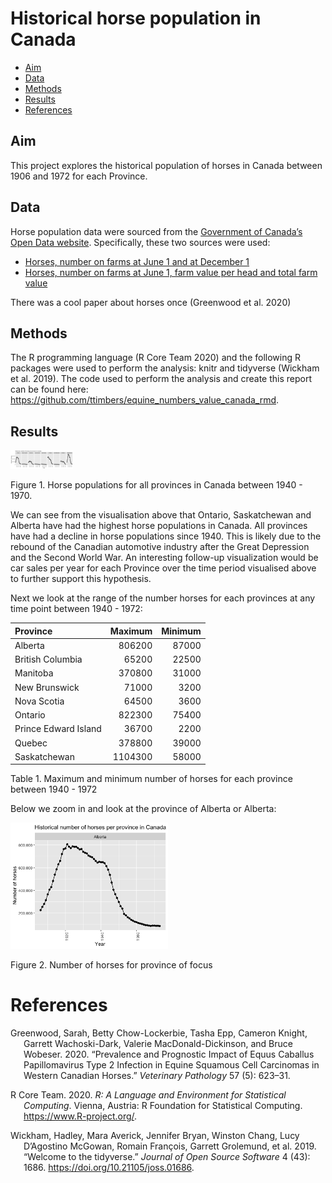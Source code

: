 Historical horse population in Canada
================

  - [Aim](#aim)
  - [Data](#data)
  - [Methods](#methods)
  - [Results](#results)
  - [References](#references)

## Aim

This project explores the historical population of horses in Canada
between 1906 and 1972 for each Province.

## Data

Horse population data were sourced from the [Government of Canada’s Open
Data website](http://open.canada.ca/en/open-data). Specifically, these
two sources were used:

  - [Horses, number on farms at June 1 and at
    December 1](http://open.canada.ca/data/en/dataset/43b3a9b3-3842-45e7-8bc8-c4c27b9462ab)
  - [Horses, number on farms at June 1, farm value per head and total
    farm
    value](http://open.canada.ca/data/en/dataset/b374f60b-9580-44dc-83f6-c0a850c15f30)

There was a cool paper about horses once (Greenwood et al. 2020)

## Methods

The R programming language (R Core Team 2020) and the following R
packages were used to perform the analysis: knitr and tidyverse (Wickham
et al. 2019). The code used to perform the analysis and create this
report can be found here:
<https://github.com/ttimbers/equine_numbers_value_canada_rmd>.

## Results

<div class="figure">

<img src="hist_horse_pop_files/figure-gfm/plot horses-1.png" alt="Figure 1. Horse populations for all provinces in Canada between 1940 - 1970." width="100" />

<p class="caption">

Figure 1. Horse populations for all provinces in Canada between 1940 -
1970.

</p>

</div>

We can see from the visualisation above that Ontario, Saskatchewan and
Alberta have had the highest horse populations in Canada. All provinces
have had a decline in horse populations since 1940. This is likely due
to the rebound of the Canadian automotive industry after the Great
Depression and the Second World War. An interesting follow-up
visualization would be car sales per year for each Province over the
time period visualised above to further support this hypothesis.

Next we look at the range of the number horses for each provinces at any
time point between 1940 - 1972:

| Province             | Maximum | Minimum |
| :------------------- | ------: | ------: |
| Alberta              |  806200 |   87000 |
| British Columbia     |   65200 |   22500 |
| Manitoba             |  370800 |   31000 |
| New Brunswick        |   71000 |    3200 |
| Nova Scotia          |   64500 |    3600 |
| Ontario              |  822300 |   75400 |
| Prince Edward Island |   36700 |    2200 |
| Quebec               |  378800 |   39000 |
| Saskatchewan         | 1104300 |   58000 |

Table 1. Maximum and minimum number of horses for each province between
1940 - 1972

Below we zoom in and look at the province of Alberta or Alberta:

<div class="figure">

<img src="hist_horse_pop_files/figure-gfm/plot province-1.png" alt="Figure 2. Number of horses for province of focus" width="50%" />

<p class="caption">

Figure 2. Number of horses for province of focus

</p>

</div>

# References

<div id="refs" class="references hanging-indent">

<div id="ref-greenwood2020prevalence">

Greenwood, Sarah, Betty Chow-Lockerbie, Tasha Epp, Cameron Knight,
Garrett Wachoski-Dark, Valerie MacDonald-Dickinson, and Bruce Wobeser.
2020. “Prevalence and Prognostic Impact of Equus Caballus Papillomavirus
Type 2 Infection in Equine Squamous Cell Carcinomas in Western Canadian
Horses.” *Veterinary Pathology* 57 (5): 623–31.

</div>

<div id="ref-R">

R Core Team. 2020. *R: A Language and Environment for Statistical
Computing*. Vienna, Austria: R Foundation for Statistical Computing.
<https://www.R-project.org/>.

</div>

<div id="ref-tidyverse">

Wickham, Hadley, Mara Averick, Jennifer Bryan, Winston Chang, Lucy
D’Agostino McGowan, Romain François, Garrett Grolemund, et al. 2019.
“Welcome to the tidyverse.” *Journal of Open Source Software* 4 (43):
1686. <https://doi.org/10.21105/joss.01686>.

</div>

</div>
